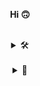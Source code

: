 <!--
**mingdodev/mingdodev** is a ✨ _special_ ✨ repository because its `README.md` (this file) appears on your GitHub profile. wow ~

Here are some ideas to get you started:

- 🔭 I’m currently working on ...
- 👯 I’m looking to collaborate on ...
- 🤔 I’m looking for help with ...
- 💬 Ask me about ...
- 📫 How to reach me: ...
- 😄 Pronouns: ...
- ⚡ Fun fact: ...
-->

<div align = center>

<div>
  <p><strong>Hi 🙃</strong></p>
</div>

<br />

<details>
<summary>
  🛠️
</summary>
  <br>

<img src="https://img.shields.io/badge/Spring-6DB33F?style=flat-square&logo=spring&logoColor=white"/>
<img src="https://img.shields.io/badge/Spring Boot-6DB33F?style=flat-square&logo=springboot&logoColor=white"/>
<img src="https://img.shields.io/badge/Node.js-339933?style=flat-square&logo=node.js&logoColor=white"/>
<img src="https://img.shields.io/badge/Django-092E20?style=flat-square&logo=django&logoColor=white"/>
<br>
<img src="https://img.shields.io/badge/React Native-61DAFB?style=flat-square&logo=react&logoColor=black"/>
<img src="https://img.shields.io/badge/JavaScript-F7DF1E?style=flat-square&logo=JavaScript&logoColor=white"/>


</details>
 <br>
<details>
<summary>
  🌳
</summary>
<br>
  
<img src="./profile-3d-contrib/profile-night-rainbow.svg" width="500" height="300"/>


</details>
<!-- </div>

</details>

<details>
<summary>
  💭
</summary>
  <br>

![c++](https://img.shields.io/badge/C%2B%2B-00599C?style=for-the-badge&logo=c%2B%2B&logoColor=white)

studying~
![spring](https://img.shields.io/badge/Spring-6DB33F?style=for-the-badge&logo=Spring&logoColor=white)
![springboot](https://img.shields.io/badge/Springboot-6DB33F?style=for-the-badge&logo=Springboot&logoColor=white)<br>
![react](https://img.shields.io/badge/react-61DAFB?style=for-the-badge&logo=react&logoColor=black)
![next](https://img.shields.io/badge/Next.js-000?logo=nextdotjs&logoColor=fff&style=for-the-badge)
![ts](https://img.shields.io/badge/TypeScript-3178C6?style=for-the-badge&logo=typescript&logoColor=white)


</details>

<details>
<summary>
  🦕
</summary>
  <br>
  헿
  Happy New Year 🐉
  히히
</details>
 <br>
</div> -->
